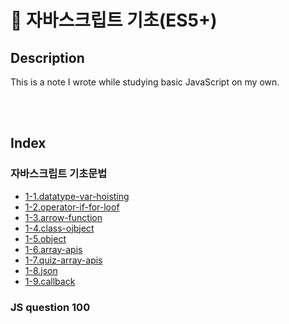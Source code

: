 # 📗 자바스크립트 기초(ES5+)

## Description
This is a note I wrote while studying basic JavaScript on my own.

<br>
<br>

## Index
### 자바스크립트 기초문법
  - [1-1.datatype-var-hoisting](https://github.com/bomida/Basic-javascript/blob/main/기본%20문법/1-1.datatype-var-hoisting.js)
  - [1-2.operator-if-for-loof](https://github.com/bomida/Basic-javascript/blob/main/기본%20문법/1-2.operator-if-for-loof.js)
  - [1-3.arrow-function](https://github.com/bomida/Basic-javascript/blob/main/기본%20문법/1-3.arrow-function.js)
  - [1-4.class-ojbject](https://github.com/bomida/Basic-javascript/blob/main/기본%20문법/1-4.Class-Object.js)
  - [1-5.object](https://github.com/bomida/Basic-javascript/blob/main/기본%20문법/1-4.Class-Object.js)
  - [1-6.array-apis](https://github.com/bomida/Basic-javascript/blob/main/기본%20문법/1-6.array-apis.js)
  - [1-7.quiz-array-apis](https://github.com/bomida/Basic-javascript/blob/main/기본%20문법/1-7.quiz-array-apis.js)
  - [1-8.json](https://github.com/bomida/Basic-javascript/blob/main/기본%20문법/1-8.json.js)
  - [1-9.callback](https://github.com/bomida/Basic-javascript/blob/main/기본%20문법/1-9.callback.js)


### JS question 100

